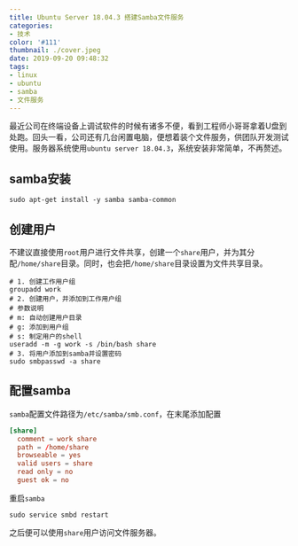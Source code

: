 ```yaml
---
title: Ubuntu Server 18.04.3 搭建Samba文件服务
categories:
- 技术
color: '#111'
thumbnail: ./cover.jpeg
date: 2019-09-20 09:48:32
tags:
- linux
- ubuntu
- samba
- 文件服务
---
```


最近公司在终端设备上调试软件的时候有诸多不便，看到工程师小哥哥拿着U盘到处跑。回头一看，公司还有几台闲置电脑，便想着装个文件服务，供团队开发测试使用。服务器系统使用`ubuntu server 18.04.3`，系统安装非常简单，不再赘述。
<!-- more -->

## samba安装

```shell
sudo apt-get install -y samba samba-common
```

## 创建用户

不建议直接使用`root`用户进行文件共享，创建一个`share`用户，并为其分配`/home/share`目录。同时，也会把`/home/share`目录设置为文件共享目录。

```shell
# 1. 创建工作用户组
groupadd work
# 2. 创建用户，并添加到工作用户组
# 参数说明
# m: 自动创建用户目录
# g: 添加到用户组
# s: 制定用户的shell
useradd -m -g work -s /bin/bash share
# 3. 将用户添加到samba并设置密码
sudo smbpasswd -a share
```

## 配置samba

`samba`配置文件路径为`/etc/samba/smb.conf`，在末尾添加配置

```conf
[share]
  comment = work share
  path = /home/share
  browseable = yes
  valid users = share
  read only = no
  guest ok = no
```

重启`samba`

```shell
sudo service smbd restart
```

之后便可以使用`share`用户访问文件服务器。
